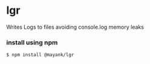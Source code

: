 # lgr 

Writes Logs to files avoiding console.log memory leaks

### install using npm 
```
$ npm install @mayank/lgr
```
